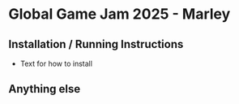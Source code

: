 # Global Game Jam 2025 - Marley

## Installation / Running Instructions

- Text for how to install

## Anything else
